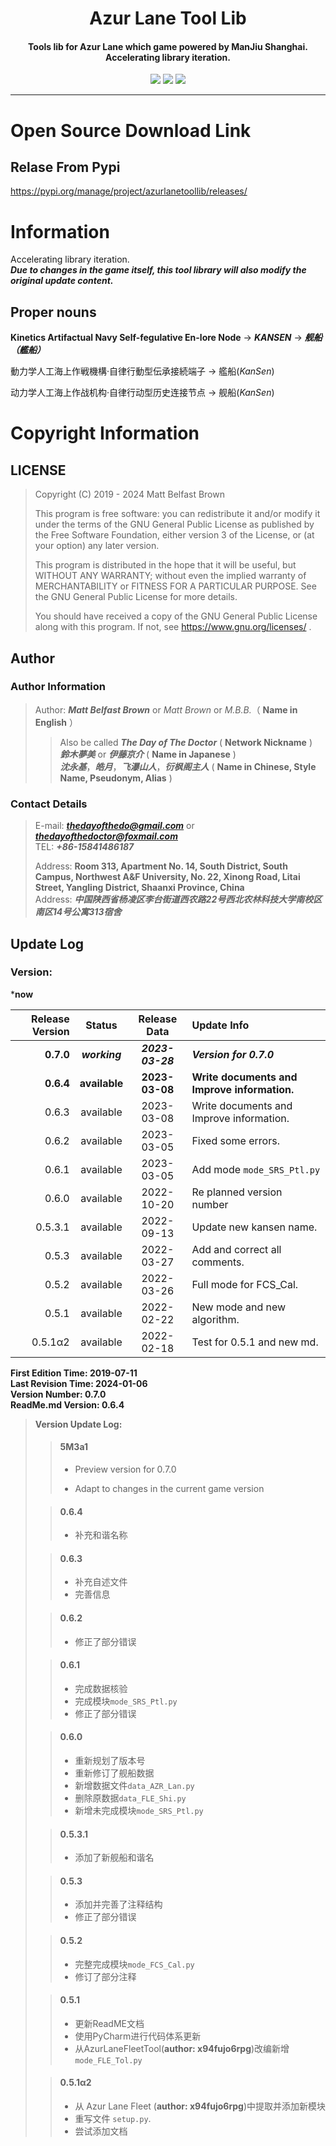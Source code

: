 <h1 align="center"> Azur Lane Tool Lib </h1>
<h4 align="center">Tools lib for Azur Lane which game powered by ManJiu Shanghai.
Accelerating library iteration.</h4>
<p  align="center">
<a href="https://pypi.org/manage/project/AzurLaneToolLib/release/0.6.2/"><img src="https://img.shields.io/pypi/v/azurlanetoollib"></a>
<a href="https://www.gnu.org/licenses/quick-guide-gplv3.zh-cn.html"><img src="https://img.shields.io/pypi/l/azurlanetoollib?color=green"></a>
<img src="https://img.shields.io/pypi/dd/azurlanetoollib?color=yellow">
</p>
<hr />

# Open Source Download Link

## Relase From Pypi

https://pypi.org/manage/project/azurlanetoollib/releases/

# Information

Accelerating library iteration.  
***Due to changes in the game itself, this tool library will also modify the original update content.***

## Proper nouns

**Kinetics Artifactual Navy Self-fegulative En-lore Node**
-> ***KANSEN*** -> ***舰船（艦船）***

動力学人工海上作戦機構·自律行動型伝承接続端子 -> 艦船(*KanSen*)

动力学人工海上作战机构·自律行动型历史连接节点 -> 舰船(*KanSen*)

# Copyright Information

## LICENSE

> Copyright (C) 2019 - 2024 Matt Belfast Brown
>
> This program is free software: you can redistribute it and/or modify it under the terms of the GNU General Public
> License as published by the Free Software Foundation, either version 3 of the License, or (at your option) any later
> version.
>
> This program is distributed in the hope that it will be useful, but WITHOUT ANY WARRANTY; without even the implied
> warranty of MERCHANTABILITY or FITNESS FOR A PARTICULAR PURPOSE. See the GNU General Public License for more details.
>
> You should have received a copy of the GNU General Public License along with this program. If not,
> see <https://www.gnu.org/licenses/> .

## Author

### Author Information

> Author: ***Matt Belfast Brown*** or *Matt Brown* or *M.B.B.*（ **Name in English** ）
>> Also be called ***The Day of The Doctor*** ( **Network Nickname** )  
> > ***鈴木夢美*** or ***伊藤京介*** ( **Name in Japanese** )  
> > ***沈永基***，***皓月***，***飞瀑山人***，***衍枫阁主人*** ( **Name in Chinese, Style Name, Pseudonym, Alias** )

### Contact Details

> E-mail: ***thedayofthedo@gmail.com*** or ***thedayofthedoctor@foxmail.com***   
> TEL: ___+86-15841486187___
>
> Address: **Room 313, Apartment No. 14, South District, South Campus, Northwest A&F University, No. 22, Xinong Road,
Litai Street, Yangling District, Shaanxi Province, China**  
> Address: ***中国陕西省杨凌区李台街道西农路22号西北农林科技大学南校区南区14号公寓313宿舍***

## Update Log

### Version:

***now**

| Release Version |    Status     |   Release Data   | Update Info                                  | 
|----------------:|:-------------:|:----------------:|:---------------------------------------------|
|       **0.7.0** | ***working*** | ***2023-03-28*** | ***Version for 0.7.0***                      |
|       **0.6.4** | **available** |  **2023-03-08**  | **Write documents and Improve information.** |
|           0.6.3 |   available   |    2023-03-08    | Write documents and Improve information.     |
|           0.6.2 |   available   |    2023-03-05    | Fixed some errors.                           |
|           0.6.1 |   available   |    2023-03-05    | Add mode `mode_SRS_Ptl.py`                   |
|           0.6.0 |   available   |    2022-10-20    | Re planned version number                    |                                     |
|         0.5.3.1 |   available   |    2022-09-13    | Update new kansen name.                      |
|           0.5.3 |   available   |    2022-03-27    | Add and correct all comments.                |
|           0.5.2 |   available   |    2022-03-26    | Full mode for FCS_Cal.                       |
|           0.5.1 |   available   |    2022-02-22    | New mode and new algorithm.                  |
|         0.5.1α2 |   available   |    2022-02-18    | Test for 0.5.1 and new md.                   |

**First Edition Time: 2019-07-11**  
**Last Revision Time: 2024-01-06**  
**Version Number: 0.7.0**  
**ReadMe.md Version: 0.6.4**

> **Version Update Log:**
>
>> #### 5M3a1
>> + Preview version for 0.7.0
>> * Adapt to changes in the current game version
>
>> #### 0.6.4
>> + 补充和谐名称
>
>> #### 0.6.3
>> + 补充自述文件
>> + 完善信息
>
>> #### 0.6.2
>> + 修正了部分错误
>
>> #### 0.6.1
>> + 完成数据核验
>> + 完成模块`mode_SRS_Ptl.py`
>> + 修正了部分错误
>
>> #### 0.6.0
>> + 重新规划了版本号
>> + 重新修订了舰船数据
>> + 新增数据文件`data_AZR_Lan.py`
>> + 删除原数据`data_FLE_Shi.py`
>> + 新增未完成模块`mode_SRS_Ptl.py`
>
>> #### 0.5.3.1
>> + 添加了新舰船和谐名
>
>> #### 0.5.3
>> + 添加并完善了注释结构
>> + 修正了部分错误
>
>> #### 0.5.2
>> - 完整完成模块`mode_FCS_Cal.py`
>> - 修订了部分注释
>
>> #### 0.5.1
>> + 更新ReadME文档
>> + 使用PyCharm进行代码体系更新
>> + 从AzurLaneFleetTool(**author: x94fujo6rpg**)改编新增`mode_FLE_Tol.py`
>
>> #### 0.5.1α2
>> + 从 Azur Lane Fleet  (**author: x94fujo6rpg**)中提取并添加新模块
>> + 重写文件 `setup.py`.
>> + 尝试添加文档